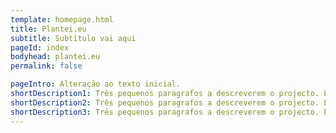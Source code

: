 ```yaml
---
template: homepage.html
title: Plantei.eu
subtitle: Subtítulo vai aqui
pageId: index
bodyhead: plantei.eu
permalink: false

pageIntro: Alteração ao texto inicial.
shortDescription1: Três pequenos paragrafos a descreverem o projecto. Este é o primeiro. Uma representação visual irá ser incluida.
shortDescription2: Três pequenos paragrafos a descreverem o projecto. Este é o primeiro.
shortDescription3: Três pequenos paragrafos a descreverem o projecto. Este é o primeiro.
---
```



